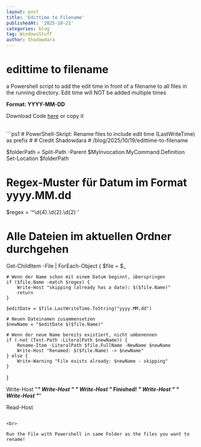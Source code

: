 ```yaml
---
layout: post
title: 'Edittime to Filename'
publishedAt: '2025-10-21'
categories: blog
tag: WindowsStuff
author: Shadowdara
---
```


# edittime to filename

a Powershell script to add the edit time in front of a filename to all
files in the running directory. Edit time will NOT be added multiple times

**Format: YYYY-MM-DD**

Download Code [here](https://raw.githubusercontent.com/ShadowDara/codefiles/refs/heads/main/edititme-to-filename.ps1) or copy it

<br>
```ps1
# PowerShell-Skript: Rename files to include edit time (LastWriteTime) as prefix
#
# Credit Shadowdara
# /blog/2025/10/19/edittime-to-filename

$folderPath = Split-Path -Parent $MyInvocation.MyCommand.Definition
Set-Location $folderPath

# Regex-Muster für Datum im Format yyyy.MM.dd
$regex = '^\d{4}\.\d{2}\.\d{2} '

# Alle Dateien im aktuellen Ordner durchgehen
Get-ChildItem -File | ForEach-Object {
    $file = $_

    # Wenn der Name schon mit einem Datum beginnt, überspringen
    if ($file.Name -match $regex) {
        Write-Host "skipping (already has a date): $($file.Name)"
        return
    }

    $editDate = $file.LastWriteTime.ToString("yyyy.MM.dd")
    
    # Neuen Dateinamen zusammensetzen
    $newName = "$editDate $($file.Name)"
    
    # Wenn der neue Name bereits existiert, nicht umbenennen
    if (-not (Test-Path -LiteralPath $newName)) {
        Rename-Item -LiteralPath $file.FullName -NewName $newName
        Write-Host "Renamed: $($file.Name) -> $newName"
    } else {
        Write-Warning "File exists already: $newName - skipping"
    }
}

Write-Host "*******************************************************"
Write-Host "*                                                     *"
Write-Host "*                     Finished!                       *"
Write-Host "*                                                     *"
Write-Host "*******************************************************"

Read-Host
```

<br>

Run the File with Powershell in same Folder as the files you want to rename!
